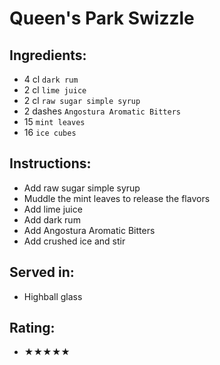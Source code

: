 # Queen's Park Swizzle

## Ingredients:
- 4 cl `dark rum`
- 2 cl `lime juice`
- 2 cl `raw sugar simple syrup`
- 2 dashes `Angostura Aromatic Bitters`
- 15 `mint leaves`
- 16 `ice cubes`

## Instructions:
- Add raw sugar simple syrup
- Muddle the mint leaves to release the flavors
- Add lime juice
- Add dark rum
- Add Angostura Aromatic Bitters
- Add crushed ice and stir

## Served in:
- Highball glass

## Rating:
- ★★★★★
